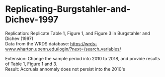 # Replicating-Burgstahler-and-Dichev-1997

Replication: Replicate Table 1, Figure 1, and Figure 3 in Burgstahler and Dichev (1997)<br/>
Data from the WRDS database: https://wrds-www.wharton.upenn.edu/login/?next=/search_variables/

Extension: Change the sample period into 2010 to 2018, and provide results of Table 1, Figure 1 and 3.<br/>
Result: Accruals annomaly does not persist into the 2010's
